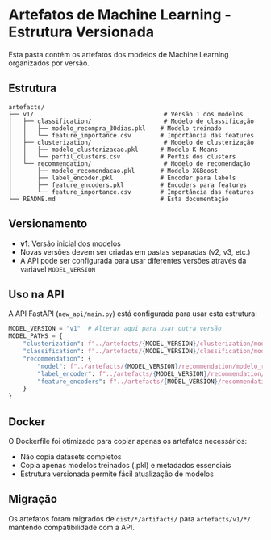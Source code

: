 # Artefatos de Machine Learning - Estrutura Versionada

Esta pasta contém os artefatos dos modelos de Machine Learning organizados por versão.

## Estrutura

```
artefacts/
├── v1/                                    # Versão 1 dos modelos
│   ├── classification/                    # Modelo de classificação
│   │   ├── modelo_recompra_30dias.pkl    # Modelo treinado
│   │   └── feature_importance.csv        # Importância das features
│   ├── clusterization/                    # Modelo de clusterização
│   │   ├── modelo_clusterizacao.pkl      # Modelo K-Means
│   │   └── perfil_clusters.csv           # Perfis dos clusters
│   └── recommendation/                    # Modelo de recomendação
│       ├── modelo_recomendacao.pkl       # Modelo XGBoost
│       ├── label_encoder.pkl             # Encoder para labels
│       ├── feature_encoders.pkl          # Encoders para features
│       └── feature_importance.csv        # Importância das features
└── README.md                             # Esta documentação
```

## Versionamento

- **v1**: Versão inicial dos modelos
- Novas versões devem ser criadas em pastas separadas (v2, v3, etc.)
- A API pode ser configurada para usar diferentes versões através da variável `MODEL_VERSION`

## Uso na API

A API FastAPI (`new_api/main.py`) está configurada para usar esta estrutura:

```python
MODEL_VERSION = "v1"  # Alterar aqui para usar outra versão
MODEL_PATHS = {
    "clusterization": f"../artefacts/{MODEL_VERSION}/clusterization/modelo_clusterizacao.pkl",
    "classification": f"../artefacts/{MODEL_VERSION}/classification/modelo_recompra_30dias.pkl",
    "recommendation": {
        "model": f"../artefacts/{MODEL_VERSION}/recommendation/modelo_recomendacao.pkl",
        "label_encoder": f"../artefacts/{MODEL_VERSION}/recommendation/label_encoder.pkl",
        "feature_encoders": f"../artefacts/{MODEL_VERSION}/recommendation/feature_encoders.pkl"
    }
}
```

## Docker

O Dockerfile foi otimizado para copiar apenas os artefatos necessários:

- Não copia datasets completos
- Copia apenas modelos treinados (.pkl) e metadados essenciais
- Estrutura versionada permite fácil atualização de modelos

## Migração

Os artefatos foram migrados de `dist/*/artifacts/` para `artefacts/v1/*/` mantendo compatibilidade com a API.
